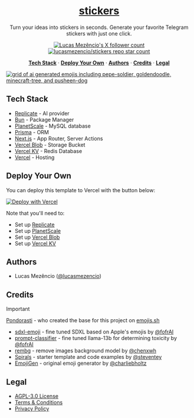 <a href="https://aistickers.sh/">
  <h1 align="center">stickers</h1>
</a>

<p align="center">
  Turn your ideas into stickers in seconds. Generate your favorite Telegram stickers with just one click.
</p>

<p align="center">
  <a href="https://twitter.com/lucasmezencio">
    <img src="https://img.shields.io/twitter/follow/lucasmezencio?style=flat&logo=x&color=0bf&logoColor=fff" alt="Lucas Mezêncio's X follower count" />
  </a>

  <a href="https://github.com/lucasmezencio/stickers">
    <img src="https://img.shields.io/github/stars/lucasmezencio/stickers?label=lucasmezencio%2Fstickers" alt="lucasmezencio/stickers repo star count" />
  </a>
</p>

<p align="center">
  <a href="#tech-stack"><strong>Tech Stack</strong></a> ·
  <a href="#tech-stack"><strong>Deploy Your Own</strong></a> ·
  <a href="#authors"><strong>Authors</strong></a> ·
  <a href="#credits"><strong>Credits</strong></a> ·
  <a href="#legal"><strong>Legal</strong></a>
</p>

<a href="https://emojis.sh/">
    <img alt="grid of ai generated emojis including pepe-soldier, goldendoodle, minecraft-tree, and pusheen-dog " src="public/_static/readme.png"> 
</a>

<br/>

## Tech Stack

- [Replicate](https://replicate.com/) - AI provider
- [Bun](https://bun.sh/) - Package Manager
- [PlanetScale](https://planetscale.com/) - MySQL database
- [Prisma](https://www.prisma.io/) - ORM
- [Next.js](https://nextjs.org/docs/app) - App Router, Server Actions
- [Vercel Blob](https://vercel.com/storage/blob) - Storage Bucket
- [Vercel KV](https://vercel.com/storage/kv) - Redis Database 
- [Vercel](https://vercel.com/) - Hosting

## Deploy Your Own

You can deploy this template to Vercel with the button below:

[![Deploy with Vercel](https://vercel.com/button)](https://dub.sh/emojis-deploy)

Note that you'll need to:

- Set up [Replicate](https://replicate.com)
- Set up [PlanetScale](https://planetscale.com/)
- Set up [Vercel Blob](https://vercel.com/docs/storage/vercel-blob/quickstart)
- Set up [Vercel KV](https://vercel.com/docs/storage/vercel-kv/quickstart)

## Authors

- Lucas Mezêncio ([@lucasmezencio](https://x.com/lucasmezencio))

## Credits

> [!IMPORTANT]
> [Pondorasti](https://github.com/Pondorasti) - who created the base for this project on [emojis.sh](https://emojis.sh)

- [sdxl-emoji](https://replicate.com/fofr/sdxl-emoji) - fine tuned SDXL based on Apple's emojis by [@fofrAI](https://twitter.com/fofrAI)
- [prompt-classifier](https://replicate.com/fofr/prompt-classifier) - fine tuned llama-13b for determining toxicity by [@fofrAI](https://twitter.com/fofrAI)
- [rembg](https://replicate.com/cjwbw/rembg) - remove images background model by [@chenxwh](https://github.com/chenxwh)
- [Spirals](https://spirals.vercel.app/) - starter template and code examples by [@steventey](https://twitter.com/steventey)
- [EmojiGen](https://github.com/cbh123/emoji) - original emoji generator by [@charliebholtz](https://twitter.com/charliebholtz)

## Legal

- [AGPL-3.0 License](https://github.com/lucasmezencio/stickers/blob/main/LICENSE)
- [Terms & Conditions](https://aistickers.sh/terms)
- [Privacy Policy](https://aistickers.sh/privacy)
